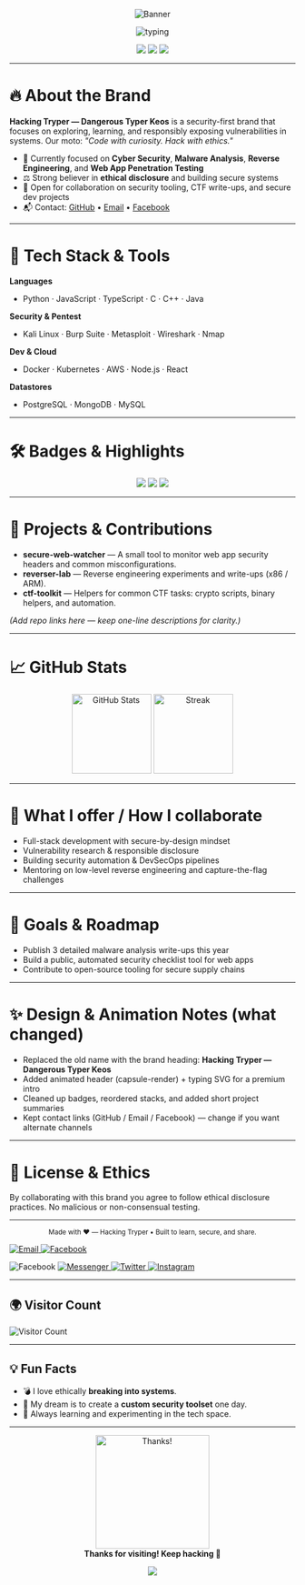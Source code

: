 <p align="center">
  <img src="https://capsule-render.vercel.app/api?type=wave&color=0:ff0000,100:017e40&height=220&section=header&text=Hacking%20Tryper%20—%20Dangerous%20Typer%20Keos&fontSize=48&fontColor=ffffff&fontAlignY=40" alt="Banner" />
</p>

<p align="center">
  <img src="https://readme-typing-svg.herokuapp.com?font=Fira+Code&duration=3000&color=%23ffffff&background=%2300000000&size=26&center=true&vCenter=true&lines=Hacking+Tryper+—+Dangerous+Typer+Keos;Brand.+Not+Just+a+Name;Security+First" alt="typing" />
</p>

<p align="center">
  <img src="https://img.shields.io/badge/Location-Bangladesh-%23FF0000?style=flat-square&logo=country-flag-bd" />
  <img src="https://img.shields.io/badge/Role-Cyber%20Security%20%26%20Full-Stack%20%20Developer-%23017e40?style=flat-square" />
  <img src="https://img.shields.io/badge/Mood-Always%20Learning-blue?style=flat-square" />
</p>

---

# 🔥 About the Brand

**Hacking Tryper — Dangerous Typer Keos** is a security-first brand that focuses on exploring, learning, and responsibly exposing vulnerabilities in systems. Our moto: *"Code with curiosity. Hack with ethics."*

- 🔭 Currently focused on **Cyber Security**, **Malware Analysis**, **Reverse Engineering**, and **Web App Penetration Testing**  
- ⚖️ Strong believer in **ethical disclosure** and building secure systems  
- 🤝 Open for collaboration on security tooling, CTF write-ups, and secure dev projects  
- 📬 Contact: [GitHub](https://github.com/fahad-ahamed) • [Email](mailto:fahimahamed110@gmail.com) • [Facebook](https://www.facebook.com/share/16SvQhdk3q/?mibextid=qi2Omg)

---

# 🧩 Tech Stack & Tools

**Languages**
- Python · JavaScript · TypeScript · C · C++ · Java

**Security & Pentest**
- Kali Linux · Burp Suite · Metasploit · Wireshark · Nmap

**Dev & Cloud**
- Docker · Kubernetes · AWS · Node.js · React

**Datastores**
- PostgreSQL · MongoDB · MySQL

---

# 🛠️ Badges & Highlights

<p align="center">
  <img src="https://img.shields.io/badge/Top-Languages-20232a?style=for-the-badge&logo=github" />
  <img src="https://img.shields.io/badge/Status-Open%20to%20Collab-brightgreen?style=for-the-badge" />
  <img src="https://img.shields.io/badge/Certified-Ethical%20Researcher-yellow?style=for-the-badge" />
</p>

---

# 📂 Projects & Contributions

- **secure-web-watcher** — A small tool to monitor web app security headers and common misconfigurations.  
- **reverser-lab** — Reverse engineering experiments and write-ups (x86 / ARM).  
- **ctf-toolkit** — Helpers for common CTF tasks: crypto scripts, binary helpers, and automation.  

*(Add repo links here — keep one-line descriptions for clarity.)*

---

# 📈 GitHub Stats

<p align="center">
  <img src="https://github-readme-stats.vercel.app/api?username=fahad-ahamed&show_icons=true&theme=radical" alt="GitHub Stats" height="140"/>
  <img src="https://github-readme-streak-stats.herokuapp.com/?user=fahad-ahamed&theme=radical" alt="Streak" height="140"/>
</p>

---

# 🧭 What I offer / How I collaborate

- Full-stack development with secure-by-design mindset  
- Vulnerability research & responsible disclosure  
- Building security automation & DevSecOps pipelines  
- Mentoring on low-level reverse engineering and capture-the-flag challenges

---

# 🎯 Goals & Roadmap

- Publish 3 detailed malware analysis write-ups this year  
- Build a public, automated security checklist tool for web apps  
- Contribute to open-source tooling for secure supply chains

---

# ✨ Design & Animation Notes (what changed)
- Replaced the old name with the brand heading: **Hacking Tryper — Dangerous Typer Keos**  
- Added animated header (capsule-render) + typing SVG for a premium intro  
- Cleaned up badges, reordered stacks, and added short project summaries  
- Kept contact links (GitHub / Email / Facebook) — change if you want alternate channels

---

# 📝 License & Ethics

By collaborating with this brand you agree to follow ethical disclosure practices. No malicious or non-consensual testing.

---

<p align="center">
  <sub>Made with ❤️ — Hacking Tryper • Built to learn, secure, and share.</sub>
</p>  </a>
  <a href="mailto:fahimahamed110@gmail.com" target="_blank">
    <img src="https://img.shields.io/badge/Email-%23D14836?style=for-the-badge&logo=gmail&logoColor=white" alt="Email" />
  </a>
  <a href="https://www.facebook.com/share/16SvQhdk3q/?mibextid=qi2Omg" target="_blank">
    <img src="https://img.shields.io/badge/Facebook-%2300173E?style=for-the-badge&logo=facebook&logoColor=white" alt="Facebook" />
  </a>
</p>    <img src="https://img.shields.io/badge/Facebook-%230077B5?style=for-the-badge&logo=facebook&logoColor=white" alt="Facebook" />
  </a>
  <a href="https://m.me/fahadahamed_4" target="_blank">
    <img src="https://img.shields.io/badge/Messenger-%23007BFF?style=for-the-badge&logo=messenger&logoColor=white" alt="Messenger" />
  </a>
  <a href="https://x.com/fahimahamed_?t=exLoyowGANBXmtu-VbsXaA&s=09" target="_blank">
    <img src="https://img.shields.io/badge/Twitter-%231DA1F2?style=for-the-badge&logo=twitter&logoColor=white" alt="Twitter" />
  </a>
  <a href="https://www.instagram.com/fahimahamed_10/?utm_source=qr&igsh=NXNhZjlhdWphODNy" target="_blank">
    <img src="https://img.shields.io/badge/Instagram-%23E4405F?style=for-the-badge&logo=instagram&logoColor=white" alt="Instagram" />
  </a>
</p>

---

## 🌍 **Visitor Count**

![Visitor Count](https://profile-counter.glitch.me/fahad-ahamed/count.svg)

---

## 💡 **Fun Facts**

- 💣 I love ethically **breaking into systems**.
- 🌌 My dream is to create a **custom security toolset** one day.
- 🧠 Always learning and experimenting in the tech space.

---

<p align="center">
  <img src="https://media.giphy.com/media/26BRv0ThflsHCqDrG/giphy.gif" width="200" alt="Thanks!" />
  <br>
  <b>Thanks for visiting! Keep hacking 🔐</b>
</p>

<p align="center">
  <img src="https://capsule-render.vercel.app/api?type=waving&color=0:017e40,100:ff0000&height=100&section=footer"/>
</p>
